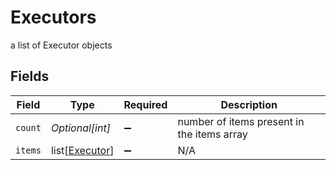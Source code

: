 # Executors

a list of Executor objects


## Fields

| Field                                             | Type                                              | Required                                          | Description                                       |
| ------------------------------------------------- | ------------------------------------------------- | ------------------------------------------------- | ------------------------------------------------- |
| `count`                                           | *Optional[int]*                                   | :heavy_minus_sign:                                | number of items present in the items array        |
| `items`                                           | list[[Executor](../../models/shared/executor.md)] | :heavy_minus_sign:                                | N/A                                               |